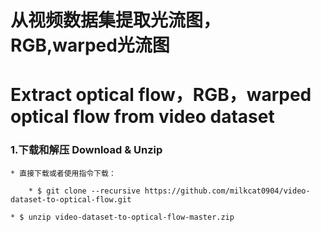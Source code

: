 从视频数据集提取光流图，RGB,warped光流图 
=
Extract optical flow，RGB，warped optical flow from video dataset
=

### 1.下载和解压 Download & Unzip
	* 直接下载或者使用指令下载：
		
		* $ git clone --recursive https://github.com/milkcat0904/video-dataset-to-optical-flow.git
	
	* $ unzip video-dataset-to-optical-flow-master.zip
